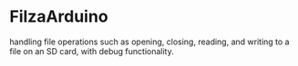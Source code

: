 # FilzaArduino
handling file operations such as opening, closing, reading, and writing to a file on an SD card, with debug functionality.
